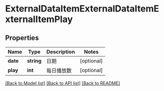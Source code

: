 # ExternalDataItemExternalDataItemExternalItemPlay

## Properties
Name | Type | Description | Notes
------------ | ------------- | ------------- | -------------
**date** | **string** | 日期 | [optional] 
**play** | **int** | 每日播放数 | [optional] 

[[Back to Model list]](../README.md#documentation-for-models) [[Back to API list]](../README.md#documentation-for-api-endpoints) [[Back to README]](../README.md)


